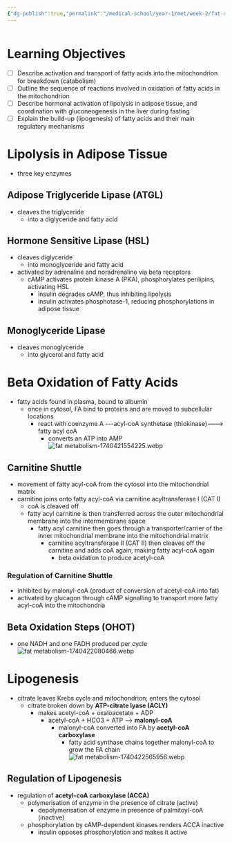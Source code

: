 ```yaml
---
{"dg-publish":true,"permalink":"/medical-school/year-1/met/week-2/fat-metabolism/","tags":["met"],"updated":"2025-02-24T18:47:53.878+00:00"}
---
```


```table-of-contents
```
# Learning Objectives
- [ ] Describe activation and transport of fatty acids into the mitochondrion for breakdown (catabolism)
- [ ] Outline the sequence of reactions involved in oxidation of fatty acids in the mitochondrion
- [ ] Describe hormonal activation of lipolysis in adipose tissue, and coordination with gluconeogenesis in the liver during fasting
- [ ] Explain the build-up (lipogenesis) of fatty acids and their main regulatory mechanisms

# Lipolysis in Adipose Tissue
- three key enzymes
## Adipose Triglyceride Lipase (ATGL)
- cleaves the triglyceride
	- into a diglyceride and fatty acid
## Hormone Sensitive Lipase (HSL)
- cleaves diglyceride
	- into monoglyceride and fatty acid
- activated by adrenaline and noradrenaline via beta receptors
	- cAMP activates protein kinase A (PKA), phosphorylates perilipins, activating HSL
		- insulin degrades cAMP, thus inhibiting lipolysis
		- insulin activates phosphotase-1, reducing phosphorylations in adipose tissue
## Monoglyceride Lipase
- cleaves monoglyceride
	- into glycerol and fatty acid

# Beta Oxidation of Fatty Acids
- fatty acids found in plasma, bound to albumin
	- once in cytosol, FA bind to proteins and are moved to subcellular locations
		- react with coenzyme A ---acyl-coA synthetase (thiokinase)---> fatty acyl coA
			- converts an ATP into AMP
![fat metabolism-1740421554225.webp](/img/user/Medical%20School/Year%201/met/week%202/attachments/fat%20metabolism-1740421554225.webp)
## Carnitine Shuttle
- movement of fatty acyl-coA from the cytosol into the mitochondrial matrix
- carnitine joins onto fatty acyl-coA via carnitine acyltransferase I (CAT I)
	- coA is cleaved off
	- fatty acyl carnitine is then transferred across the outer mitochondrial membrane into the intermembrane space
		- fatty acyl carnitine then goes through a transporter/carrier of the inner mitochondrial membrane into the mitochondrial matrix
			- carnitine acyltransferase II (CAT II) then cleaves off the carnitine and adds coA again, making fatty acyl-coA again 
				- beta oxidation to produce acetyl-coA
### Regulation of Carnitine Shuttle
- inhibited by malonyl-coA (product of conversion of acetyl-coA into fat)
- activated by glucagon through cAMP signalling to transport more fatty acyl-coA into the mitochondria 
## Beta Oxidation Steps (OHOT)
- one NADH and one FADH produced per cycle
![fat metabolism-1740422080466.webp](/img/user/Medical%20School/Year%201/met/week%202/attachments/fat%20metabolism-1740422080466.webp)

# Lipogenesis
- citrate leaves Krebs cycle and mitochondrion; enters the cytosol
	- citrate broken down by **ATP-citrate lyase (ACLY)**
		- makes acetyl-coA + oxaloacetate + ADP
			-  acetyl-coA + HCO3 + ATP --> **malonyl-coA**
				- malonyl-coA converted into FA by **acetyl-coA carboxylase**
					- fatty acid synthase chains together malonyl-coA to grow the FA chain
![fat metabolism-1740422565956.webp](/img/user/Medical%20School/Year%201/met/week%202/attachments/fat%20metabolism-1740422565956.webp)
## Regulation of Lipogenesis
- regulation of **acetyl-coA carboxylase (ACCA)**
	- polymerisation of enzyme in the presence of citrate (active)
		- depolymerisation of enzyme in presence of palmitoyl-coA (inactive)
	- phosphorylation by cAMP-dependent kinases renders ACCA inactive
		- insulin opposes phosphorylation and makes it active